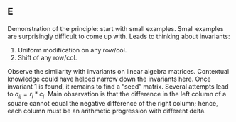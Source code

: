 ## E

Demonstration of the principle: start with small examples. Small examples are surprisingly difficult to come up with. Leads to thinking about invariants:

1. Uniform modification on any row/col.
2. Shift of any row/col.

Observe the similarity with invariants on linear algebra matrices. Contextual knowledge could have helped narrow down the invariants here. Once invariant 1 is found, it remains to find a “seed” matrix. Several attempts lead to $a_{ij}=r_i*c_j$. Main observation is that the difference in the left column of a square cannot equal the negative difference of the right column; hence, each column must be an arithmetic progression with different delta.
